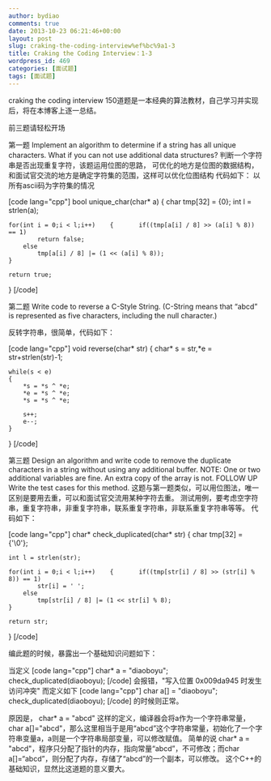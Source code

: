 ```yaml
---
author: bydiao
comments: true
date: 2013-10-23 06:21:46+00:00
layout: post
slug: craking-the-coding-interview%ef%bc%9a1-3
title: Craking the Coding Interview：1-3
wordpress_id: 469
categories: [面试题]
tags: [面试题]
---
```


craking the coding interview 150道题是一本经典的算法教材，自己学习并实现后，将在本博客上逐一总结。

前三题请轻松开场

第一题
Implement an algorithm to determine if a string has all unique characters. What if you can not use additional data structures?
判断一个字符串是否出现重复字符，该题运用位图的思路，
可优化的地方是位图的数据结构，和面试官交流的地方是确定字符集的范围，这样可以优化位图结构
代码如下：
以所有ascii码为字符集的情况

[code lang="cpp"]
bool unique_char(char* a)
{
	char tmp[32] = {0};
	int l = strlen(a);

	for(int i = 0;i < l;i++) 	{ 		if((tmp[a[i] / 8] >> (a[i] % 8)) == 1)
			return false;
		else
			tmp[a[i] / 8] |= (1 << (a[i] % 8));
	}

	return true;
}
[/code]

第二题
Write code to reverse a C-Style String. (C-String means that “abcd” is represented as five characters, including the null character.)

反转字符串，很简单，代码如下：

[code lang="cpp"]
void reverse(char* str)
{
	char* s = str,*e = str+strlen(str)-1;

	while(s < e)
	{
		*s = *s ^ *e;
		*e = *s ^ *e;
		*s = *s ^ *e;

		s++;
		e--;
	}
}
[/code]

第三题
Design an algorithm and write code to remove the duplicate characters in a string without using any additional buffer. NOTE: One or two additional variables are fine. An extra copy of the array is not.
FOLLOW UP
Write the test cases for this method.
这题与第一题类似，可以用位图法，唯一区别是要用去重，可以和面试官交流用某种字符去重。
测试用例，要考虑空字符串，重复字符串，非重复字符串，联系重复字符串，非联系重复字符串等等。
代码如下：

[code lang="cpp"]
char* check_duplicated(char* str)
{
	char tmp[32] = {'\0'};

	int l = strlen(str);

	for(int i = 0;i < l;i++) 	{ 		if((tmp[str[i] / 8] >> (str[i] % 8)) == 1)
			str[i] = ' ';
		else
			tmp[str[i] / 8] |= (1 << str[i] % 8);
	}

	return str;
}
[/code]

编此题的时候，暴露出一个基础知识问题如下：

当定义
[code lang="cpp"]
char* a = "diaoboyu";
check_duplicated(diaoboyu);
[/code]
会报错，"写入位置 0x009da945 时发生访问冲突"
而定义如下
[code lang="cpp"]
char a[] = "diaoboyu";
check_duplicated(diaoboyu);
[/code]
的时候则正常。

原因是，
char* a = "abcd" 这样的定义，编译器会将a作为一个字符串常量，
char a[]="abcd"，那么这里相当于是用“abcd”这个字符串常量，初始化了一个字符串变量a，a则是一个字符串局部变量，可以修改赋值。
简单的说 char* a = "abcd"，程序只分配了指针的内存，指向常量“abcd”，不可修改；而char a[]=“abcd”，则分配了内存，存储了“abcd”的一个副本，可以修改。
这个C++的基础知识，显然比这道题的意义要大。
